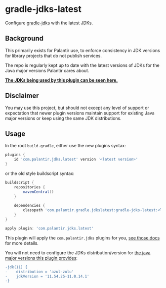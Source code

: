 # gradle-jdks-latest

Configure [gradle-jdks](https://github.com/palantir/gradle-jdks) with the latest JDKs.

## Background

This primarily exists for Palantir use, to enforce consistency in JDK versions for library projects that do not publish services.

The repo is regularly kept up to date with the latest versions of JDKs for the Java major versions Palantir cares about.

[**The JDKs being used by this plugin can be seen here.**](https://github.com/palantir/gradle-jdks-latest/blob/develop/gradle-jdks-latest/src/main/resources/latestjdks/latest-jdks.json)

## Disclaimer

You may use this project, but should not except any level of support or expectation that newer plugin versions maintain support for existing Java major versions or keep using the same JDK distributions. 

## Usage

In the root `build.gradle`, either use the new plugins syntax:

```gradle
plugins {
    id 'com.palantir.jdks.latest' version '<latest version>'
}
```

or the old style buildscript syntax:

```gradle
buildscript {
    repositories {
        mavenCentral()
    }
    
    dependencies {
        classpath 'com.palantir.gradle.jdkslatest:gradle-jdks-latest:<latest-version>'
    }
}

apply plugin: 'com.palantir.jdks.latest'
```

This plugin will apply the `com.palantir.jdks` plugins for you, [see those docs](https://github.com/palantir/gradle-jdks#usage) for more details.

You will not need to configure the JDKs distribution/version for [the java major versions this plugin provides](https://github.com/palantir/gradle-jdks-latest/blob/develop/gradle-jdks-latest/src/main/resources/latestjdks/latest-jdks.json):

```diff
-jdk(11) {
-    distribution = 'azul-zulu'
-    jdkVersion = '11.54.25-11.0.14.1'
-}
```
